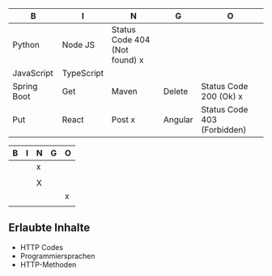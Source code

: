 | B           | I          | N               | G   | O               |
|-------------|------------|-----------------|-----|-----------------|
| Python      | Node JS    | Status Code 404 (Not found) x |     |                 |
| JavaScript  | TypeScript |  |     |                 |
| Spring Boot | Get | Maven           | Delete | Status Code 200 (Ok) x |
| Put | React      | Post x | Angular | Status Code 403 (Forbidden) |



| B | I | N | G | O |
|---|---|---|---|---|
|  |   | x |   |   |
|   |   |   |   |   |
|   |   | X |   |   |
|   |   |   |   | x |
|   |   |   |   |   |

## Erlaubte Inhalte
- HTTP Codes
- Programmiersprachen
- HTTP-Methoden


